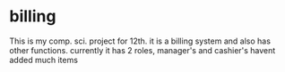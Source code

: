 # billing
This is my comp. sci. project for 12th.
it is a billing system and also has other functions. currently it has 2 roles, manager's and cashier's
havent added much items

